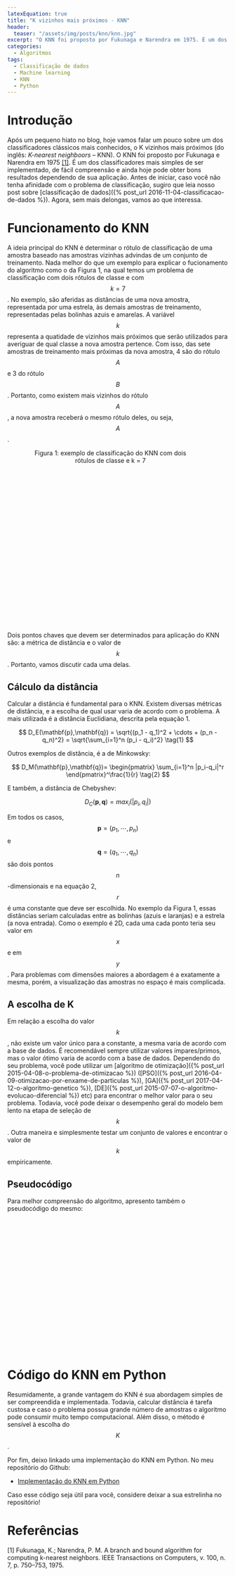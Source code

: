 ```yaml
---
latexEquation: true
title: "K vizinhos mais próximos - KNN"
header:
  teaser: "/assets/img/posts/knn/knn.jpg"
excerpt: "O KNN foi proposto por Fukunaga e Narendra em 1975. É um dos classificadores mais simples de ser implementado, de fácil compreensão e ainda hoje pode obter bons resultados dependendo de sua aplicação"
categories:
  - Algoritmos
tags:
  - Classificação de dados
  - Machine learning
  - KNN
  - Python
---
```


# Introdução

Após um pequeno hiato no blog, hoje vamos falar um pouco sobre um dos classificadores clássicos mais conhecidos, o K vizinhos mais próximos (do inglês: *K-nearest neighboors* – KNN). O KNN foi proposto por Fukunaga e Narendra em 1975 [[1]](#fukunaga). É um dos classificadores mais simples de ser implementado, de fácil compreensão e ainda hoje pode obter bons resultados dependendo de sua aplicação. Antes de iniciar, caso você não tenha afinidade com o problema de classificação, sugiro que leia nosso post sobre [classificação de dados]({% post_url 2016-11-04-classificacao-de-dados %}). Agora, sem mais delongas, vamos ao que interessa.

# Funcionamento do KNN

A ideia principal do KNN é determinar o rótulo de classificação de uma amostra baseado nas amostras vizinhas advindas de um conjunto de treinamento. Nada melhor do que um exemplo para explicar o fucionamento do algoritmo como o da Figura 1, na qual temos um problema de classificação com dois rótulos de classe e com $$k = 7$$. No exemplo, são aferidas as distâncias de uma nova amostra, representada por uma estrela, às demais amostras de treinamento, representadas pelas bolinhas azuis e amarelas. A variável $$ k $$ representa a quatidade de vizinhos mais próximos que serão utilizados para averiguar de qual classe a nova amostra pertence. Com isso, das sete amostras de treinamento mais próximas da nova amostra, 4 são do rótulo $$ A $$ e 3 do rótulo $$ B $$. Portanto, como existem mais vizinhos do rótulo $$ A $$, a nova amostra receberá o mesmo rótulo deles, ou seja, $$ A $$.

<figure style="width: 390px; height: 400px;" class="align-center">
  
  <img src="{{ site.url }}{{ site.baseurl }}/assets/img/posts/knn/knn.jpg" alt="">

  <figcaption style="text-align: center;">
    Figura 1: exemplo de classificação do KNN com dois rótulos de classe e k = 7
  </figcaption>

</figure>

Dois pontos chaves que devem ser determinados para aplicação do KNN são: a métrica de distância e o valor de $$ k $$. Portanto, vamos discutir cada uma delas.

## Cálculo da distância

Calcular a distância é fundamental para o KNN. Existem diversas métricas de distância, e a escolha de qual usar varia de acordo com o problema. A mais utilizada é a distância Euclidiana, descrita pela equação 1. 

$$
D_E(\mathbf{p},\mathbf{q}) = \sqrt{(p_1 - q_1)^2 + \cdots + (p_n - q_n)^2} = \sqrt{\sum_{i=1}^n (p_i - q_i)^2}
\tag{1}
$$

Outros exemplos de distância, é a de Minkowsky:

$$
D_M(\mathbf{p},\mathbf{q})= \begin{pmatrix} \sum_{i=1}^n |p_i-q_i|^r \end{pmatrix}^\frac{1}{r}
\tag{2}
$$

E também, a distância de Chebyshev:

$$
D_C(\mathbf{p},\mathbf{q}) = max_i(|p_i, q_i|)
\tag{3}
$$

Em todos os casos, $$ \mathbf{p} = (p_1, \cdots, p_n) $$ e $$ \mathbf{q} = (q_1, \cdots, q_n) $$ são dois pontos $$ n $$-dimensionais e na equação 2, $$ r $$ é uma constante que deve ser escolhida. No exemplo da Figura 1, essas distâncias seriam calculadas entre as bolinhas (azuis e laranjas) e a estrela (a nova entrada). Como o exemplo é 2D, cada uma cada ponto teria seu valor em $$ x $$ e em $$ y $$. Para problemas com dimensões maiores a abordagem é a exatamente a mesma, porém, a visualização das amostras no espaço é mais complicada.

## A escolha de K

Em relação a escolha do valor $$ k $$, não existe um valor único para a constante, a mesma varia de acordo com a base de dados. É recomendável sempre utilizar valores ímpares/primos, mas o valor ótimo varia de acordo com a base de dados. Dependendo do seu problema, você pode utilizar um [algoritmo de otimização]({% post_url 2015-04-08-o-problema-de-otimizacao %}) ([PSO]({% post_url 2016-04-09-otimizacao-por-enxame-de-particulas %}), [GA]({% post_url 2017-04-12-o-algoritmo-genetico %}), [DE]({% post_url 2015-07-07-o-algoritmo-evolucao-diferencial %}) etc) para encontrar o melhor valor para o seu problema. Todavia, você pode deixar o desempenho geral do modelo bem lento na etapa de seleção de $$ k $$. Outra maneira e simplesmente testar um conjunto de valores e encontrar o valor de $$ k $$ empiricamente.


## Pseudocódigo

Para melhor compreensão do algoritmo, apresento também o pseudocódigo do mesmo:

<figure style="width: 490px; height: 300px;" class="align-center">
  
  <img src="{{ site.url }}{{ site.baseurl }}/assets/img/posts/knn/alg.jpg" alt="">

</figure>


# Código do KNN em Python
Resumidamente, a grande vantagem do KNN é sua abordagem simples de ser compreendida e implementada. Todavia, calcular distância é tarefa custosa e caso o problema possua grande número de amostras o algoritmo pode consumir muito tempo computacional. Além disso, o método é sensível à escolha do $$ K $$. 

Por fim, deixo linkado uma implementação do KNN em Python. No meu repositório do Github:
- [Implementação do KNN em Python](https://github.com/paaatcha/KNN)

Caso esse código seja útil para você, considere deixar a sua estrelinha no repositório!


# Referências
<a name="fukunaga">[1]</a> Fukunaga, K.; Narendra, P. M. A branch and bound algorithm for computing k-nearest neighbors. IEEE Transactions on Computers, v. 100, n. 7, p. 750–753, 1975.
